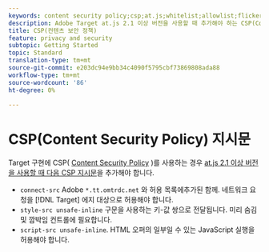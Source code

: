 ```yaml
---
keywords: content security policy;csp;at.js;whitelist;allowlist;flicker;pre-hide;pre-hiding;prehiding
description: Adobe Target at.js 2.1 이상 버전을 사용할 때 추가해야 하는 CSP(Content Security Policy) 지시문에 대한 정보입니다.
title: CSP(컨텐츠 보안 정책)
feature: privacy and security
subtopic: Getting Started
topic: Standard
translation-type: tm+mt
source-git-commit: e203dc94e9bb34c4090f5795cbf73869808ada88
workflow-type: tm+mt
source-wordcount: '86'
ht-degree: 0%

---
```



# CSP(Content Security Policy) 지시문

Target 구현에 CSP( [Content Security Policy](https://en.wikipedia.org/wiki/Content_Security_Policy) )를 사용하는 경우 [at.js 2.1 이상 버전을 사용할 때 다음 CSP 지시문](/help/c-implementing-target/c-implementing-target-for-client-side-web/target-atjs-versions.md)을 추가해야 합니다.

* `connect-src` Adobe `*.tt.omtrdc.net` 와 허용 목록에추가된 함께. 네트워크 요청을 [!DNL Target] 에지 대상으로 허용해야 합니다.
* `style-src unsafe-inline` 구문을 사용하는 키-값 쌍으로 전달됩니다. 미리 숨김 및 깜박임 컨트롤에 필요합니다.
* `script-src unsafe-inline`.  HTML 오퍼의 일부일 수 있는 JavaScript 실행을 허용해야 합니다.
